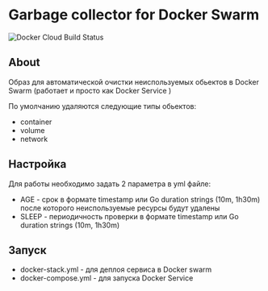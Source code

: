# Garbage collector for Docker Swarm

![Docker Cloud Build Status](https://img.shields.io/docker/cloud/build/pdacity/docker_gc?style=plastic)


## About 

Образ для автоматической очистки неиспользуемых обьектов в Docker Swarm (работает и просто как Docker Service )

По умолчанию удаляются следующие типы обьектов:
- container
- volume
- network

## Настройка 

Для работы необходимо задать 2 параметра в yml файле:
* AGE - срок в формате timestamp или Go duration strings (10m, 1h30m) после которого неиспользуемые ресурсы будут удалены
* SLEEP - периодичность проверки в формате timestamp или Go duration strings (10m, 1h30m)

## Запуск

* docker-stack.yml - для деплоя сервиса в  Docker swarm
* docker-compose.yml - для запуска Docker Service

